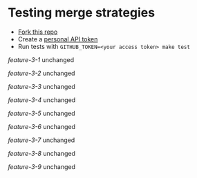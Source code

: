 # Testing merge strategies

- [Fork this repo](https://github.com/robyoung/test#fork-destination-box)
- Create a [personal API token](https://github.com/settings/tokens)
- Run tests with `GITHUB_TOKEN=<your access token> make test`

*feature-3-1* unchanged

*feature-3-2* unchanged

*feature-3-3* unchanged

*feature-3-4* unchanged

*feature-3-5* unchanged

*feature-3-6* unchanged

*feature-3-7* unchanged

*feature-3-8* unchanged

*feature-3-9* unchanged

